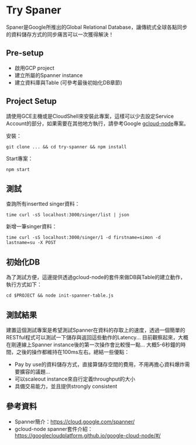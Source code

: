 # Try Spaner

Spaner是Google所推出的Global Relational Database，讓傳統式全球各點同步的資料儲存方式的同步痛苦可以一次獲得解決！

## Pre-setup

* 啟用GCP project
* 建立所屬的Spanner instance
* 建立資料庫與Table (可參考最後初始化DB章節)

## Project Setup

請使用GCE主機或是CloudShell來安裝此專案，這樣可以少去設定Service Account的部分，如果需要在其他地方執行，請參考Google [gcloud-node](https://github.com/GoogleCloudPlatform/google-cloud-node)專案。

安裝：

```
git clone ... && cd try-spanner && npm install
```

Start專案：

```
npm start
```

## 測試

查詢所有insertted singer資料：

```
time curl -sS localhost:3000/singer/list | json
```

新增一筆singer資料：

```
time curl -sS localhost:3000/singer/1 -d firstname=simon -d lastname=su -X POST
```

## 初始化DB

為了測試方便，這邊提供透過gcloud-node的套件來做DB與Table的建立動作，執行方式如下：

```
cd $PROJECT && node init-spanner-table.js
```

## 測試結果

建置這個測試專案是希望測試Spanner在資料的存取上的速度，透過一個簡單的RESTful程式可以測試一下儲存與返回這些動作的Latency... 目前觀察起來，大概在剛連線上Spanner instance後的第一次操作會比較慢一點... 大概5-6秒鐘的時間，之後的操作都維持在100ms左右。總結一些優點：

* Pay by use的資料儲存方式，直接算儲存空間的費用，不用再擔心資料爆炸需要擴容的議題...
* 可以scaleout instance來自行定義throughput的大小
* 具備交易能力，並且提供strongly consistent

## 參考資料

* Spanner簡介：https://cloud.google.com/spanner/
* gcloud-node spanner套件介紹：https://googlecloudplatform.github.io/google-cloud-node/#/
